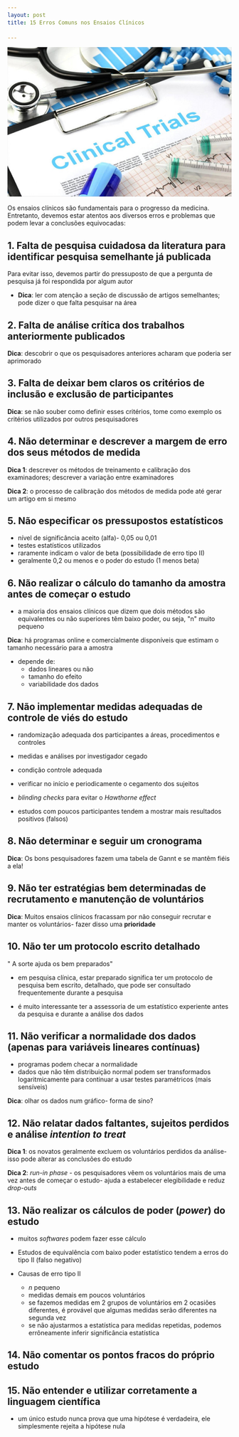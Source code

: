 ```yaml
---
layout: post
title: 15 Erros Comuns nos Ensaios Clínicos

---
```


![ ](/images/clinical-trials.jpg)

Os ensaios clínicos são fundamentais para o progresso da medicina.
Entretanto, devemos estar atentos aos diversos erros e problemas que podem levar a conclusões equivocadas:


## 1. Falta de pesquisa cuidadosa da literatura para identificar pesquisa semelhante já publicada

Para evitar isso, devemos partir do pressuposto de que a pergunta de pesquisa já foi respondida por algum autor


- **Dica**: ler com atenção a seção de discussão de artigos semelhantes; pode dizer o que falta pesquisar na área


## 2. Falta de análise crítica dos trabalhos anteriormente publicados



**Dica**: descobrir o que os pesquisadores anteriores acharam que poderia ser aprimorado



## 3. Falta de deixar bem claros os critérios de inclusão e exclusão de participantes



**Dica**: se não souber como definir esses critérios, tome como exemplo os critérios utilizados por outros pesquisadores



## 4. Não determinar e descrever a margem de erro dos seus métodos de medida



**Dica 1**: descrever os métodos de treinamento e calibração dos examinadores; descrever a variação entre examinadores



**Dica 2**: o processo de calibração dos métodos de medida pode até gerar um artigo em si mesmo



## 5. Não especificar os pressupostos estatísticos
- nível de significância aceito (alfa)- 0,05 ou 0,01
- testes estatísticos utilizados
- raramente indicam o valor de beta (possibilidade de erro tipo II)
- geralmente 0,2 ou menos e o poder do estudo (1 menos beta)



## 6. Não realizar o cálculo do tamanho da amostra antes de começar o estudo
- a maioria dos ensaios clínicos que dizem que dois métodos são equivalentes ou não superiores têm baixo poder, ou seja, "n" muito pequeno


**Dica**: há programas online e comercialmente disponíveis que estimam o tamanho necessário para a amostra



- depende de:
    - dados lineares ou não
    - tamanho do efeito
    - variabilidade dos dados


 ## 7. Não implementar medidas adequadas de controle de viés do estudo   



- randomização adequada dos participantes a áreas, procedimentos e controles
- medidas e análises por investigador cegado
-  condição controle adequada
-  verificar no início e periodicamente o cegamento dos sujeitos
- *blinding checks* para evitar o *Hawthorne effect*

- estudos com poucos participantes tendem a mostrar mais resultados positivos (falsos)



## 8. Não determinar e seguir um cronograma



**Dica**: Os bons pesquisadores fazem uma tabela de Gannt e se mantêm fiéis a ela!



## 9. Não ter estratégias bem determinadas de recrutamento e manutenção de voluntários


**Dica**: Muitos ensaios clínicos fracassam por não conseguir recrutar e manter os voluntários- fazer disso uma **prioridade** 



## 10. Não ter um protocolo escrito detalhado



" A sorte ajuda os bem preparados"

- em pesquisa clínica, estar preparado significa ter um protocolo de pesquisa bem escrito, detalhado, que pode ser consultado frequentemente durante a pesquisa

- é muito interessante ter a assessoria de um estatístico experiente antes da pesquisa e durante a análise dos dados



## 11. Não verificar a normalidade dos dados (apenas para variáveis lineares contínuas)
- programas podem checar a normalidade
- dados que não têm distribuição normal podem ser transformados logaritmicamente para continuar a usar testes paramétricos (mais sensíveis)


**Dica**: olhar os dados num gráfico- forma de sino?



## 12. Não relatar dados faltantes, sujeitos perdidos e análise *intention to treat*



**Dica 1**: os novatos geralmente excluem os voluntários perdidos da análise- isso pode alterar as conclusões do estudo



**Dica 2**: *run-in phase* - os pesquisadores vêem os voluntários mais de uma vez antes de começar o estudo- ajuda a estabelecer elegibilidade e reduz *drop-outs*



## 13. Não realizar os cálculos de poder (*power*) do estudo
- muitos *softwares* podem fazer esse cálculo

- Estudos de equivalência com baixo poder estatístico
tendem a erros do tipo II (falso negativo)


- Causas de erro tipo II

    - *n* pequeno
    - medidas demais em poucos voluntários
    - se fazemos medidas em 2 grupos de voluntários em 2 ocasiões diferentes, é provável que algumas medidas serão diferentes na segunda vez
    - se não ajustarmos a estatística para medidas repetidas, podemos errôneamente inferir significância estatística



## 14. Não comentar os pontos fracos do próprio estudo



## 15. Não entender e utilizar corretamente a linguagem científica

- um único estudo nunca prova que uma hipótese é verdadeira, ele simplesmente rejeita a hipótese nula

  
